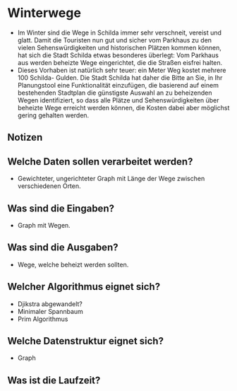 # Winterwege

- Im Winter sind die Wege in Schilda immer sehr verschneit, vereist und glatt. Damit die
  Touristen nun gut und sicher vom Parkhaus zu den vielen Sehenswürdigkeiten und
  historischen Plätzen kommen können, hat sich die Stadt Schilda etwas besonderes
  überlegt: Vom Parkhaus aus werden beheizte Wege eingerichtet, die die Straßen
  eisfrei halten. 
- Dieses Vorhaben ist natürlich sehr teuer: ein Meter Weg kostet mehrere 100 Schilda-
  Gulden. Die Stadt Schilda hat daher die Bitte an Sie, in Ihr Planungstool eine
  Funktionalität einzufügen, die basierend auf einem bestehenden Stadtplan die
  günstigste Auswahl an zu beheizenden Wegen identifiziert, so dass alle Plätze und
  Sehenswürdigkeiten über beheizte Wege erreicht werden können, die Kosten dabei
  aber möglichst gering gehalten werden.


## Notizen

## Welche Daten sollen verarbeitet werden?

- Gewichteter, ungerichteter Graph mit Länge der Wege zwischen verschiedenen Orten.

## Was sind die Eingaben?

- Graph mit Wegen.

## Was sind die Ausgaben?

- Wege, welche beheizt werden sollten.

## Welcher Algorithmus eignet sich?

- Djikstra abgewandelt?
- Minimaler Spannbaum
- Prim Algorithmus

## Welche Datenstruktur eignet sich?

- Graph

## Was ist die Laufzeit?


